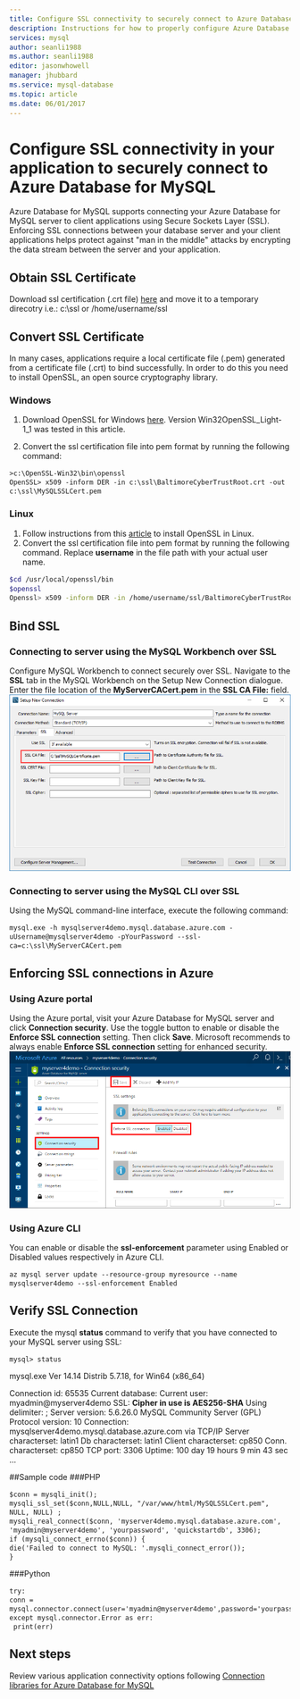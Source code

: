 ```yaml
---
title: Configure SSL connectivity to securely connect to Azure Database for MySQL | Microsoft Docs
description: Instructions for how to properly configure Azure Database for MySQL and associated applications to correctly use SSL connections
services: mysql
author: seanli1988
ms.author: seanli1988
editor: jasonwhowell
manager: jhubbard
ms.service: mysql-database
ms.topic: article
ms.date: 06/01/2017
---
```

# Configure SSL connectivity in your application to securely connect to Azure Database for MySQL
Azure Database for MySQL supports connecting your Azure Database for MySQL server to client applications using Secure Sockets Layer (SSL). Enforcing SSL connections between your database server and your client applications helps protect against "man in the middle" attacks by encrypting the data stream between the server and your application.


## Obtain SSL Certificate
Download ssl certification (.crt file) [here](https://www.digicert.com/CACerts/DigiCertGlobalRootCA.crt) and move it to a temporary direcotry i.e.: c:\ssl or /home/username/ssl

## Convert SSL Certificate 
In many cases, applications require a local certificate file (.pem) generated from a certificate file (.crt) to bind successfully. In order to do this you need to install OpenSSL, an open source cryptography library.
### Windows
1. Download OpenSSL for Windows [here](https://slproweb.com/download/Win32OpenSSL_Light-1_1_0f.exe). Version Win32OpenSSL_Light-1_1 was tested in this article. 

2. Convert the ssl certification file into pem format by running the following command:
```dos
>c:\OpenSSL-Win32\bin\openssl
OpenSSL> x509 -inform DER -in c:\ssl\BaltimoreCyberTrustRoot.crt -out c:\ssl\MySQLSSLCert.pem
```
###  Linux
1. Follow instructions from this [article](https://geeksww.com/tutorials/libraries/openssl/installation/installing_openssl_on_ubuntu_linux.php) to install OpenSSL in Linux. 
2. Convert the ssl certification file into pem format by running the following command. Replace **username** in the file path with your actual user name.
```bash
$cd /usr/local/openssl/bin
$openssl
Openssl> x509 -inform DER -in /home/username/ssl/BaltimoreCyberTrustRoot.crt -out /home/username/ssl/MySQLSSLCert.pem
```

## Bind SSL
### Connecting to server using the MySQL Workbench over SSL
Configure MySQL Workbench to connect securely over SSL. Navigate to the **SSL** tab in the MySQL Workbench on the Setup New Connection dialogue. Enter the file location of the **MyServerCACert.pem** in the **SSL CA File:** field.
![save customized tile](./media/howto-configure-ssl/mysql-workbench-ssl.png)

### Connecting to server using the MySQL CLI over SSL
Using the MySQL command-line interface, execute the following command:
```dos
mysql.exe -h mysqlserver4demo.mysql.database.azure.com -uUsername@mysqlserver4demo -pYourPassword --ssl-ca=c:\ssl\MyServerCACert.pem
```

## Enforcing SSL connections in Azure 
### Using Azure portal
Using the Azure portal, visit your Azure Database for MySQL server and click **Connection security**. Use the toggle button to enable or disable the **Enforce SSL connection** setting. Then click **Save**. Microsoft recommends to always enable **Enforce SSL connection** setting for enhanced security.
![enable-ssl](./media/howto-configure-ssl/enable-ssl.png)

### Using Azure CLI
You can enable or disable the **ssl-enforcement** parameter using Enabled or Disabled values respectively in Azure CLI.
```azurecli-interactive
az mysql server update --resource-group myresource --name mysqlserver4demo --ssl-enforcement Enabled
```

## Verify SSL Connection
Execute the mysql **status** command to verify that you have connected to your MySQL server using SSL:
```dos
mysql> status
```
mysql.exe  Ver 14.14 Distrib 5.7.18, for Win64 (x86_64)

Connection id:          65535
Current database:
Current user:           myadmin@myserver4demo
SSL:                    **Cipher in use is AES256-SHA**
Using delimiter:        ;
Server version:         5.6.26.0 MySQL Community Server (GPL)
Protocol version:       10
Connection:             mysqlserver4demo.mysql.database.azure.com via TCP/IP
Server characterset:    latin1
Db     characterset:    latin1
Client characterset:    cp850
Conn.  characterset:    cp850
TCP port:               3306
Uptime:                 100 day 19 hours 9 min 43 sec
...

##Sample code
###PHP
```
$conn = mysqli_init();
mysqli_ssl_set($conn,NULL,NULL, "/var/www/html/MySQLSSLCert.pem", NULL, NULL) ; 
mysqli_real_connect($conn, 'myserver4demo.mysql.database.azure.com', 'myadmin@myserver4demo', 'yourpassword', 'quickstartdb', 3306);
if (mysqli_connect_errno($conn)) {
die('Failed to connect to MySQL: '.mysqli_connect_error());
}
```
###Python
```
try:
conn = mysql.connector.connect(user='myadmin@myserver4demo',password='yourpassword',database='quickstartdb',host='myserver4demo.mysql.database.azure.com',ssl_ca='/var/www/html/MySQLSSLCert.pem')
except mysql.connector.Error as err:
 print(err)
```

## Next steps
Review various application connectivity options following [Connection libraries for Azure Database for MySQL](concepts-connection-libraries.md)
